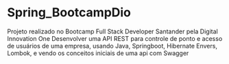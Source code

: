 # Spring_BootcampDio

Projeto realizado no Bootcamp Full Stack Developer Santander pela Digital Innovation One
Desenvolver uma API REST para controle de ponto e acesso de usuários de uma empresa, usando Java, Springboot, Hibernate Envers, Lombok, e vendo os conceitos iniciais de uma api com Swagger

